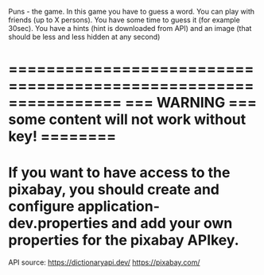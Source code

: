 Puns - the game.
In this game you have to guess a word.
You can play with friends (up to X persons).
You have some time to guess it (for example 30sec).
You  have a hints (hint is downloaded from API) 
and an image (that should be less and less hidden at any second)

================================================================
=== WARNING === some content will not work without key! ========
================================================================
If you want to have access to the pixabay,
you should create and configure application-dev.properties
and add your own properties for the pixabay APIkey.
================================================================

API source:
https://dictionaryapi.dev/
https://pixabay.com/